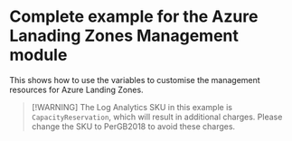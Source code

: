 # Complete example for the Azure Lanading Zones Management module

This shows how to use the variables to customise the management resources for Azure Landing Zones.

> [!WARNING] The Log Analytics SKU in this example is `CapacityReservation`, which will result in additional charges. Please change the SKU to PerGB2018 to avoid these charges.
